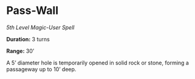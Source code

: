 # Pass-Wall

*5th Level Magic-User Spell*

**Duration:** 3 turns

**Range:** 30’

A 5’ diameter hole is temporarily opened in solid rock or stone, forming a passageway up to 10’ deep.